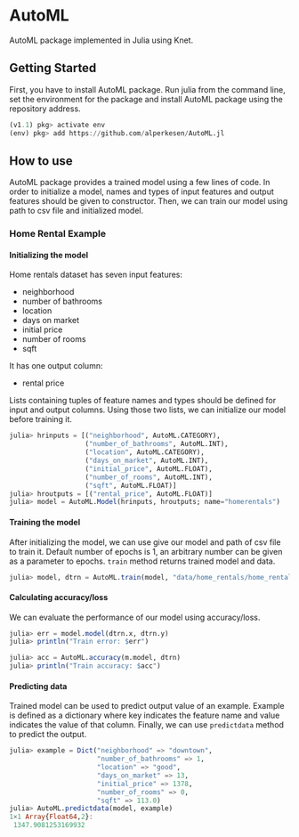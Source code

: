 # AutoML

AutoML package implemented in Julia using Knet.

## Getting Started

First, you have to install AutoML package. Run julia from the command line, set the environment for the package and install AutoML package using the repository address.

```julia
(v1.1) pkg> activate env
(env) pkg> add https://github.com/alperkesen/AutoML.jl
```

## How to use

AutoML package provides a trained model using a few lines of code. In order to initialize a model, names and types of input features and output features should be given to constructor. Then, we can train our model using path to csv file and initialized model.

### Home Rental Example

#### Initializing the model

Home rentals dataset has seven input features:
- neighborhood
- number of bathrooms
- location
- days on market
- initial price
- number of rooms
- sqft

It has one output column:
- rental price

Lists containing tuples of feature names and types should be defined for input and output columns. Using those two lists, we can initialize our model before training it.

```julia
julia> hrinputs = [("neighborhood", AutoML.CATEGORY),
                   ("number_of_bathrooms", AutoML.INT),
                   ("location", AutoML.CATEGORY),
                   ("days_on_market", AutoML.INT),
                   ("initial_price", AutoML.FLOAT),
                   ("number_of_rooms", AutoML.INT),
                   ("sqft", AutoML.FLOAT)]
julia> hroutputs = [("rental_price", AutoML.FLOAT)]
julia> model = AutoML.Model(hrinputs, hroutputs; name="homerentals")
```

#### Training the model

After initializing the model, we can use give our model and path of csv file to train it. Default number of epochs is 1, an arbitrary number can be given as a parameter to epochs. `train` method returns trained model and data.

```julia
julia> model, dtrn = AutoML.train(model, "data/home_rentals/home_rentals.csv"; epochs=50)
```

#### Calculating accuracy/loss

We can evaluate the performance of our model using accuracy/loss.

```julia
julia> err = model.model(dtrn.x, dtrn.y)
julia> println("Train error: $err")

julia> acc = AutoML.accuracy(m.model, dtrn)
julia> println("Train accuracy: $acc")
```

#### Predicting data

Trained model can be used to predict output value of an example. Example is defined as a dictionary where key indicates the feature name and value indicates the value of that column. Finally, we can use `predictdata` method to predict the output.

```julia
julia> example = Dict("neighborhood" => "downtown",
                      "number_of_bathrooms" => 1,
                      "location" => "good",
                      "days_on_market" => 13,
                      "initial_price" => 1378,
                      "number_of_rooms" => 0,
                      "sqft" => 113.0)
julia> AutoML.predictdata(model, example)                                                        │
1×1 Array{Float64,2}:                                                                            │
 1347.9081253169932
```
                     
